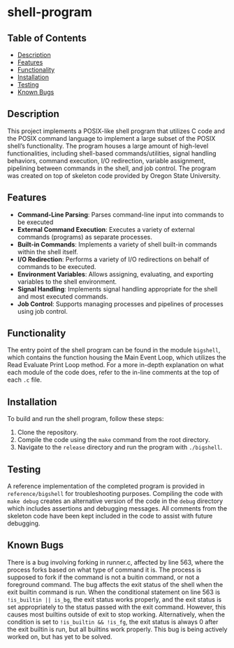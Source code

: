 # shell-program

## Table of Contents

- [Description](#description)
- [Features](#features)
- [Functionality](#functionality)
- [Installation](#installation)
- [Testing](#testing)
- [Known Bugs](#known-bugs)

## Description

This project implements a POSIX-like shell program that utilizes C code and the POSIX command language to implement a large subset of the POSIX shell’s functionality. The program houses a large amount of high-level functionalities, including shell-based commands/utilities, signal handling behaviors, command execution, I/O redirection, variable assignment, pipelining between commands in the shell, and job control. The program was created on top of skeleton code provided by Oregon State University.

## Features

- **Command-Line Parsing**: Parses command-line input into commands to be executed
- **External Command Execution**: Executes a variety of external commands (programs) as separate processes.
- **Built-in Commands**: Implements a variety of shell built-in commands within the shell itself.
- **I/O Redirection**: Performs a variety of I/O redirections on behalf of commands to be executed.
- **Environment Variables**: Allows assigning, evaluating, and exporting variables to the shell environment.
- **Signal Handling**: Implements signal handling appropriate for the shell and most executed commands.
- **Job Control**: Supports managing processes and pipelines of processes using job control.

## Functionality

The entry point of the shell program can be found in the module ``bigshell``, which contains the function housing the Main Event Loop, which utilizes the Read Evaluate Print Loop method. For a more in-depth explanation on what each module of the code does, refer to the in-line comments at the top of each ``.c`` file.

## Installation

To build and run the shell program, follow these steps:

1. Clone the repository.
2. Compile the code using the ``make`` command from the root directory.
3. Navigate to the ``release`` directory and run the program with ``./bigshell``.

## Testing

A reference implementation of the completed program is provided in ``reference/bigshell`` for troubleshooting purposes. Compiling the code with ``make debug`` creates an alternative version of the code in the ``debug`` directory which includes assertions and debugging messages. All comments from the skeleton code have been kept included in the code to assist with future debugging.

## Known Bugs

There is a bug involving forking in runner.c, affected by line 563, where the process forks based on what type of command it is. The process is supposed to fork if the command is not a buitin command, or not a foreground command. The bug affects the exit status of the shell when the exit builtin command is run. When the conditional statement on line 563 is ``!is_builtin || is_bg``, the exit status works properly, and the exit status is set appropriately to the status passed with the exit command. However, this causes most builtins outside of exit to stop working. Alternatively, when the condition is set to ``!is_builtin && !is_fg``, the exit status is always 0 after the exit builtin is run, but all builtins work properly. This bug is being actively worked on, but has yet to be solved.
